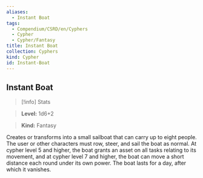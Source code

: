 ```yaml
---
aliases:
  - Instant Boat
tags:
  - Compendium/CSRD/en/Cyphers
  - Cypher
  - Cypher/Fantasy
title: Instant Boat
collection: Cyphers
kind: Cypher
id: Instant-Boat
---
```

## Instant Boat    
>[!info] Stats    
> **Level:** 1d6+2    
> **Kind:** Fantasy  
    
Creates or transforms into a small sailboat that can carry up to eight people. The user or other characters must row, steer, and sail the boat as normal. At cypher level 5 and higher, the boat grants an asset on all tasks relating to its movement, and at cypher level 7 and higher, the boat can move a short distance each round under its own power. The boat lasts for a day, after which it vanishes.
